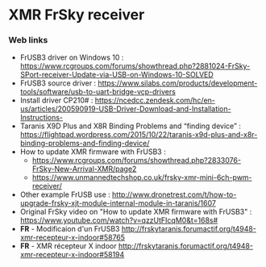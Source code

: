 # XMR FrSky receiver
### Web links

- FrUSB3 driver on Windows 10 : https://www.rcgroups.com/forums/showthread.php?2881024-FrSky-SPort-receiver-Update-via-USB-on-Windows-10-SOLVED
- FrUSB3 source driver : https://www.silabs.com/products/development-tools/software/usb-to-uart-bridge-vcp-drivers
- Install driver CP210# : https://ncedcc.zendesk.com/hc/en-us/articles/200590919-USB-Driver-Download-and-Installation-Instructions-
- Taranis X9D Plus and X8R Binding Problems and “finding device” : https://flightpad.wordpress.com/2015/10/22/taranis-x9d-plus-and-x8r-binding-problems-and-finding-device/
- How to update XMR firmware with FrUSB3 : 
  * https://www.rcgroups.com/forums/showthread.php?2833076-FrSky-New-Arrival-XMR/page2  
  * https://www.unmannedtechshop.co.uk/frsky-xmr-mini-6ch-pwm-receiver/
- Other example FrUSB use : http://www.dronetrest.com/t/how-to-upgrade-frsky-xjt-module-internal-module-in-taranis/1607
- Original FrSky video on "How to update XMR firmware with FrUSB3" : https://www.youtube.com/watch?v=qzzUtFIcqM0&t=168s#
- **FR** - Modificaion d'un FrUSB3 http://frskytaranis.forumactif.org/t4948-xmr-recepteur-x-indoor#58765
- **FR** - XMR récepteur X indoor http://frskytaranis.forumactif.org/t4948-xmr-recepteur-x-indoor#58194

